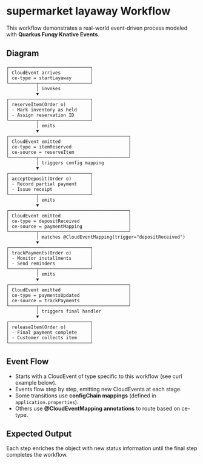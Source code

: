 # supermarket layaway Workflow

This workflow demonstrates a real-world event-driven process modeled with **Quarkus Funqy Knative Events**.

## Diagram
```
┌──────────────────────────────┐
│ CloudEvent arrives           │
│ ce-type = startLayaway       │
└──────────┬───────────────────┘
           │ invokes
           ▼
┌──────────────────────────────┐
│ reserveItem(Order o)         │
│ - Mark inventory as held     │
│ - Assign reservation ID      │
└──────────┬───────────────────┘
           │ emits
           ▼
┌────────────────────────────────────────────┐
│ CloudEvent emitted                         │
│ ce-type = itemReserved                     │
│ ce-source = reserveItem                    │
└──────────┬─────────────────────────────────┘
           │ triggers config mapping
           ▼
┌──────────────────────────────┐
│ acceptDeposit(Order o)       │
│ - Record partial payment     │
│ - Issue receipt              │
└──────────┬───────────────────┘
           │ emits
           ▼
┌────────────────────────────────────────────┐
│ CloudEvent emitted                         │
│ ce-type = depositReceived                  │
│ ce-source = paymentMapping                 │
└──────────┬─────────────────────────────────┘
           │ matches @CloudEventMapping(trigger="depositReceived")
           ▼
┌──────────────────────────────┐
│ trackPayments(Order o)       │
│ - Monitor installments       │
│ - Send reminders             │
└──────────┬───────────────────┘
           │ emits
           ▼
┌────────────────────────────────────────────┐
│ CloudEvent emitted                         │
│ ce-type = paymentsUpdated                  │
│ ce-source = trackPayments                  │
└──────────┬─────────────────────────────────┘
           │ triggers final handler
           ▼
┌──────────────────────────────┐
│ releaseItem(Order o)         │
│ - Final payment complete     │
│ - Customer collects item     │
└──────────────────────────────┘
```

## Event Flow
- Starts with a CloudEvent of type specific to this workflow (see curl example below).
- Events flow step by step, emitting new CloudEvents at each stage.
- Some transitions use **configChain mappings** (defined in `application.properties`).
- Others use **@CloudEventMapping annotations** to route based on ce-type.

## Expected Output
Each step enriches the object with new status information until the final step completes the workflow.
